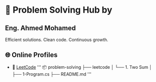 # 🧠 Problem Solving Hub by 
## Eng. Ahmed Mohamed

Efficient solutions. Clean code. Continuous growth.

## 🌐 Online Profiles
  - 🧠 [LeetCode](https://leetcode.com/u/LCaD4b5TR6/)
'''
📦 problem-solving
├── leetcode
│   └── 1. Two Sum
│       ├── 1-Program.cs
├── README.md
'''
